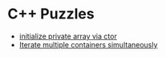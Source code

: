 # C++ Puzzles

- [initialize private array via ctor](initialize-private-array.md)
- [Iterate multiple containers simultaneously](iterate-multiple-containers.md)
